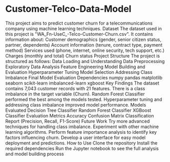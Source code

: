 # Customer-Telco-Data-Model


This project aims to predict customer churn for a telecommunications company using machine learning techniques.
Dataset
The dataset used in this project is "WA_Fn-UseC_-Telco-Customer-Churn.csv". It contains information about:
Customer demographics (gender, senior citizen status, partner, dependents)
Account information (tenure, contract type, payment method)
Services used (phone, internet, online security, tech support, etc.)
Charges (monthly and total)
Churn status
Project Structure
The project is structured as follows:
Data Loading and Understanding
Data Preprocessing
Exploratory Data Analysis
Feature Engineering
Model Building and Evaluation
Hyperparameter Tuning
Model Selection
Addressing Class Imbalance
Final Model Evaluation
Dependencies
numpy
pandas
matplotlib
seaborn
scikit-learn
imbalanced-learn
xgboost
Key Findings
The dataset contains 7,043 customer records with 21 features.
There is a class imbalance in the target variable (Churn).
Random Forest Classifier performed the best among the models tested.
Hyperparameter tuning and addressing class imbalance improved model performance.
Models Evaluated
Decision Tree Classifier
Random Forest Classifier
XGBoost Classifier
Evaluation Metrics
Accuracy
Confusion Matrix
Classification Report (Precision, Recall, F1-Score)
Future Work
Try more advanced techniques for handling class imbalance.
Experiment with other machine learning algorithms.
Perform feature importance analysis to identify key factors influencing churn.
Develop a user interface for easy model deployment and predictions.
How to Use
Clone the repository
Install the required dependencies
Run the Jupyter notebook to see the full analysis and model building process
